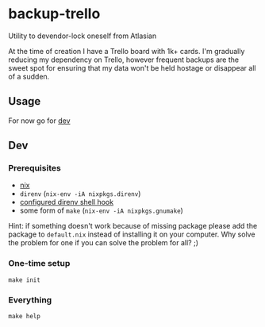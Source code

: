 # backup-trello
Utility to devendor-lock oneself from Atlasian

At the time of creation I have a Trello board with 1k+ cards. I'm gradually reducing my dependency on Trello, however frequent backups are the sweet spot for ensuring that my data won't be held hostage or disappear all of a sudden.

## Usage
For now go for [dev](#dev)

## Dev

### Prerequisites
- [nix](https://nixos.org/download.html)
- `direnv` (`nix-env -iA nixpkgs.direnv`)
- [configured direnv shell hook ](https://direnv.net/docs/hook.html)
- some form of `make` (`nix-env -iA nixpkgs.gnumake`)

Hint: if something doesn't work because of missing package please add the package to `default.nix` instead of installing it on your computer. Why solve the problem for one if you can solve the problem for all? ;)

### One-time setup
```
make init
```

### Everything
```
make help
```
